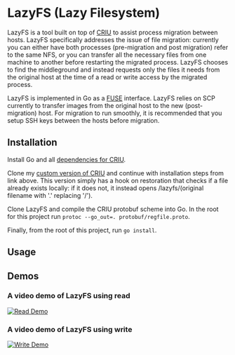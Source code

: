 # LazyFS (Lazy Filesystem)

LazyFS is a tool built on top of [CRIU](https://criu.org/Main_Page) to assist
process migration between hosts. LazyFS specifically addresses the issue of
file migration: currently you can either have both processes (pre-migration and
post migration) refer to the same NFS, or you can transfer all the necessary
files from one machine to another before restarting the migrated process. LazyFS
chooses to find the middleground and instead requests only the files it needs
from the original host at the time of a read or write access by the migrated
process.

LazyFS is implemented in Go as a [FUSE](https://en.wikipedia.org/wiki/Filesystem_in_Userspace) interface.
LazyFS relies on SCP currently to transfer images from the original host to the
new (post-migration) host. For migration to run smoothly, it is recommended that
you setup SSH keys between the hosts before migration.

## Installation

Install Go and all [dependencies for CRIU](https://criu.org/Installation).

Clone my [custom version of CRIU](https://github.com/jakrach/criu) and continue
with installation steps from link above. This version simply has a hook on
restoration that checks if a file already exists locally: if it does not, it
instead opens /lazyfs/(original filename with '.' replacing '/').

Clone LazyFS and compile the CRIU protobuf scheme into Go. In the root
for this project run `protoc --go_out=. protobuf/regfile.proto`.

Finally, from the root of this project, run `go install`.

## Usage

## Demos

### A video demo of LazyFS using read

[![Read Demo](https://img.youtube.com/vi/5fqaI-HCDDI/0.jpg)](https://youtu.be/5fqaI-HCDDI)

### A video demo of LazyFS using write

[![Write Demo](https://img.youtube.com/vi/kQdNOy8ENX8/0.jpg)](https://youtu.be/kQdNOy8ENX8)
